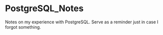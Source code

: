 # PostgreSQL_Notes
Notes on my experience with PostgreSQL. Serve as a reminder just in case I forgot something.
